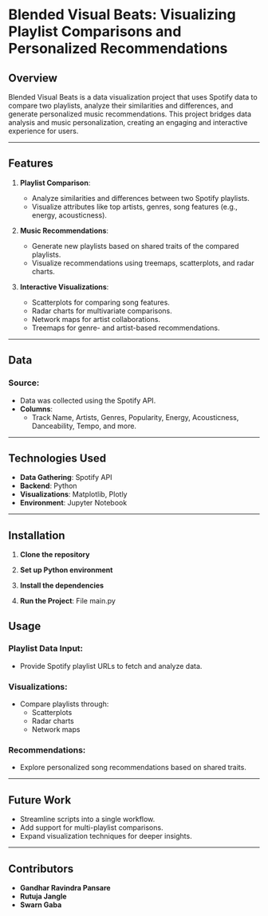 # **Blended Visual Beats: Visualizing Playlist Comparisons and Personalized Recommendations**

## **Overview**
Blended Visual Beats is a data visualization project that uses Spotify data to compare two playlists, analyze their similarities and differences, and generate personalized music recommendations. This project bridges data analysis and music personalization, creating an engaging and interactive experience for users.

---

## **Features**
1. **Playlist Comparison**:
   - Analyze similarities and differences between two Spotify playlists.
   - Visualize attributes like top artists, genres, song features (e.g., energy, acousticness).

2. **Music Recommendations**:
   - Generate new playlists based on shared traits of the compared playlists.
   - Visualize recommendations using treemaps, scatterplots, and radar charts.

3. **Interactive Visualizations**:
   - Scatterplots for comparing song features.
   - Radar charts for multivariate comparisons.
   - Network maps for artist collaborations.
   - Treemaps for genre- and artist-based recommendations.

---

## **Data**
### **Source**:
- Data was collected using the Spotify API.
- **Columns**:
  - Track Name, Artists, Genres, Popularity, Energy, Acousticness, Danceability, Tempo, and more.

---

## **Technologies Used**
- **Data Gathering**: Spotify API
- **Backend**: Python
- **Visualizations**: Matplotlib, Plotly
- **Environment**: Jupyter Notebook

---

## **Installation**
1. **Clone the repository**
   
2. **Set up Python environment**

3. **Install the dependencies**

4. **Run the Project**: File main.py 

## **Usage**
### **Playlist Data Input**:
- Provide Spotify playlist URLs to fetch and analyze data.

### **Visualizations**:
- Compare playlists through:
  - Scatterplots
  - Radar charts
  - Network maps

### **Recommendations**:
- Explore personalized song recommendations based on shared traits.

---

## **Future Work**
- Streamline scripts into a single workflow.
- Add support for multi-playlist comparisons.
- Expand visualization techniques for deeper insights.

---

## **Contributors**
- **Gandhar Ravindra Pansare**
- **Rutuja Jangle**
- **Swarn Gaba**

